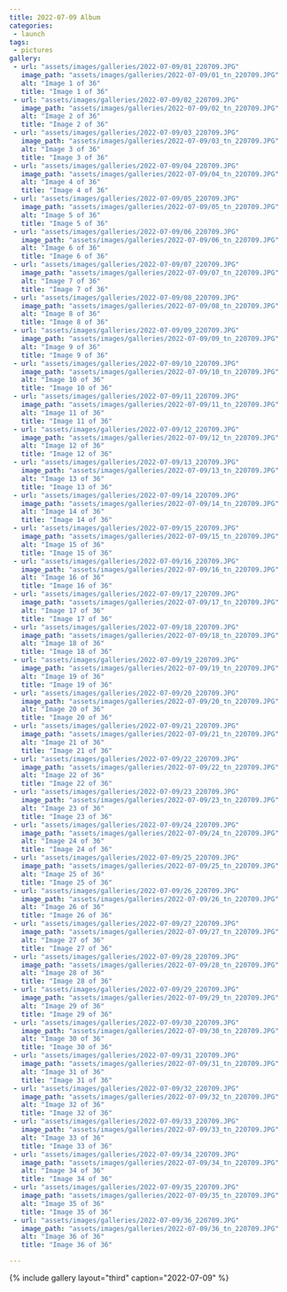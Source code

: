 ```yaml
---
title: 2022-07-09 Album
categories:
 - launch
tags:
 - pictures
gallery:
 - url: "assets/images/galleries/2022-07-09/01_220709.JPG"
   image_path: "assets/images/galleries/2022-07-09/01_tn_220709.JPG"
   alt: "Image 1 of 36"
   title: "Image 1 of 36"
 - url: "assets/images/galleries/2022-07-09/02_220709.JPG"
   image_path: "assets/images/galleries/2022-07-09/02_tn_220709.JPG"
   alt: "Image 2 of 36"
   title: "Image 2 of 36"
 - url: "assets/images/galleries/2022-07-09/03_220709.JPG"
   image_path: "assets/images/galleries/2022-07-09/03_tn_220709.JPG"
   alt: "Image 3 of 36"
   title: "Image 3 of 36"
 - url: "assets/images/galleries/2022-07-09/04_220709.JPG"
   image_path: "assets/images/galleries/2022-07-09/04_tn_220709.JPG"
   alt: "Image 4 of 36"
   title: "Image 4 of 36"
 - url: "assets/images/galleries/2022-07-09/05_220709.JPG"
   image_path: "assets/images/galleries/2022-07-09/05_tn_220709.JPG"
   alt: "Image 5 of 36"
   title: "Image 5 of 36"
 - url: "assets/images/galleries/2022-07-09/06_220709.JPG"
   image_path: "assets/images/galleries/2022-07-09/06_tn_220709.JPG"
   alt: "Image 6 of 36"
   title: "Image 6 of 36"
 - url: "assets/images/galleries/2022-07-09/07_220709.JPG"
   image_path: "assets/images/galleries/2022-07-09/07_tn_220709.JPG"
   alt: "Image 7 of 36"
   title: "Image 7 of 36"
 - url: "assets/images/galleries/2022-07-09/08_220709.JPG"
   image_path: "assets/images/galleries/2022-07-09/08_tn_220709.JPG"
   alt: "Image 8 of 36"
   title: "Image 8 of 36"
 - url: "assets/images/galleries/2022-07-09/09_220709.JPG"
   image_path: "assets/images/galleries/2022-07-09/09_tn_220709.JPG"
   alt: "Image 9 of 36"
   title: "Image 9 of 36"
 - url: "assets/images/galleries/2022-07-09/10_220709.JPG"
   image_path: "assets/images/galleries/2022-07-09/10_tn_220709.JPG"
   alt: "Image 10 of 36"
   title: "Image 10 of 36"
 - url: "assets/images/galleries/2022-07-09/11_220709.JPG"
   image_path: "assets/images/galleries/2022-07-09/11_tn_220709.JPG"
   alt: "Image 11 of 36"
   title: "Image 11 of 36"
 - url: "assets/images/galleries/2022-07-09/12_220709.JPG"
   image_path: "assets/images/galleries/2022-07-09/12_tn_220709.JPG"
   alt: "Image 12 of 36"
   title: "Image 12 of 36"
 - url: "assets/images/galleries/2022-07-09/13_220709.JPG"
   image_path: "assets/images/galleries/2022-07-09/13_tn_220709.JPG"
   alt: "Image 13 of 36"
   title: "Image 13 of 36"
 - url: "assets/images/galleries/2022-07-09/14_220709.JPG"
   image_path: "assets/images/galleries/2022-07-09/14_tn_220709.JPG"
   alt: "Image 14 of 36"
   title: "Image 14 of 36"
 - url: "assets/images/galleries/2022-07-09/15_220709.JPG"
   image_path: "assets/images/galleries/2022-07-09/15_tn_220709.JPG"
   alt: "Image 15 of 36"
   title: "Image 15 of 36"
 - url: "assets/images/galleries/2022-07-09/16_220709.JPG"
   image_path: "assets/images/galleries/2022-07-09/16_tn_220709.JPG"
   alt: "Image 16 of 36"
   title: "Image 16 of 36"
 - url: "assets/images/galleries/2022-07-09/17_220709.JPG"
   image_path: "assets/images/galleries/2022-07-09/17_tn_220709.JPG"
   alt: "Image 17 of 36"
   title: "Image 17 of 36"
 - url: "assets/images/galleries/2022-07-09/18_220709.JPG"
   image_path: "assets/images/galleries/2022-07-09/18_tn_220709.JPG"
   alt: "Image 18 of 36"
   title: "Image 18 of 36"
 - url: "assets/images/galleries/2022-07-09/19_220709.JPG"
   image_path: "assets/images/galleries/2022-07-09/19_tn_220709.JPG"
   alt: "Image 19 of 36"
   title: "Image 19 of 36"
 - url: "assets/images/galleries/2022-07-09/20_220709.JPG"
   image_path: "assets/images/galleries/2022-07-09/20_tn_220709.JPG"
   alt: "Image 20 of 36"
   title: "Image 20 of 36"
 - url: "assets/images/galleries/2022-07-09/21_220709.JPG"
   image_path: "assets/images/galleries/2022-07-09/21_tn_220709.JPG"
   alt: "Image 21 of 36"
   title: "Image 21 of 36"
 - url: "assets/images/galleries/2022-07-09/22_220709.JPG"
   image_path: "assets/images/galleries/2022-07-09/22_tn_220709.JPG"
   alt: "Image 22 of 36"
   title: "Image 22 of 36"
 - url: "assets/images/galleries/2022-07-09/23_220709.JPG"
   image_path: "assets/images/galleries/2022-07-09/23_tn_220709.JPG"
   alt: "Image 23 of 36"
   title: "Image 23 of 36"
 - url: "assets/images/galleries/2022-07-09/24_220709.JPG"
   image_path: "assets/images/galleries/2022-07-09/24_tn_220709.JPG"
   alt: "Image 24 of 36"
   title: "Image 24 of 36"
 - url: "assets/images/galleries/2022-07-09/25_220709.JPG"
   image_path: "assets/images/galleries/2022-07-09/25_tn_220709.JPG"
   alt: "Image 25 of 36"
   title: "Image 25 of 36"
 - url: "assets/images/galleries/2022-07-09/26_220709.JPG"
   image_path: "assets/images/galleries/2022-07-09/26_tn_220709.JPG"
   alt: "Image 26 of 36"
   title: "Image 26 of 36"
 - url: "assets/images/galleries/2022-07-09/27_220709.JPG"
   image_path: "assets/images/galleries/2022-07-09/27_tn_220709.JPG"
   alt: "Image 27 of 36"
   title: "Image 27 of 36"
 - url: "assets/images/galleries/2022-07-09/28_220709.JPG"
   image_path: "assets/images/galleries/2022-07-09/28_tn_220709.JPG"
   alt: "Image 28 of 36"
   title: "Image 28 of 36"
 - url: "assets/images/galleries/2022-07-09/29_220709.JPG"
   image_path: "assets/images/galleries/2022-07-09/29_tn_220709.JPG"
   alt: "Image 29 of 36"
   title: "Image 29 of 36"
 - url: "assets/images/galleries/2022-07-09/30_220709.JPG"
   image_path: "assets/images/galleries/2022-07-09/30_tn_220709.JPG"
   alt: "Image 30 of 36"
   title: "Image 30 of 36"
 - url: "assets/images/galleries/2022-07-09/31_220709.JPG"
   image_path: "assets/images/galleries/2022-07-09/31_tn_220709.JPG"
   alt: "Image 31 of 36"
   title: "Image 31 of 36"
 - url: "assets/images/galleries/2022-07-09/32_220709.JPG"
   image_path: "assets/images/galleries/2022-07-09/32_tn_220709.JPG"
   alt: "Image 32 of 36"
   title: "Image 32 of 36"
 - url: "assets/images/galleries/2022-07-09/33_220709.JPG"
   image_path: "assets/images/galleries/2022-07-09/33_tn_220709.JPG"
   alt: "Image 33 of 36"
   title: "Image 33 of 36"
 - url: "assets/images/galleries/2022-07-09/34_220709.JPG"
   image_path: "assets/images/galleries/2022-07-09/34_tn_220709.JPG"
   alt: "Image 34 of 36"
   title: "Image 34 of 36"
 - url: "assets/images/galleries/2022-07-09/35_220709.JPG"
   image_path: "assets/images/galleries/2022-07-09/35_tn_220709.JPG"
   alt: "Image 35 of 36"
   title: "Image 35 of 36"
 - url: "assets/images/galleries/2022-07-09/36_220709.JPG"
   image_path: "assets/images/galleries/2022-07-09/36_tn_220709.JPG"
   alt: "Image 36 of 36"
   title: "Image 36 of 36"

---
```


{% include gallery layout="third" caption="2022-07-09" %}
